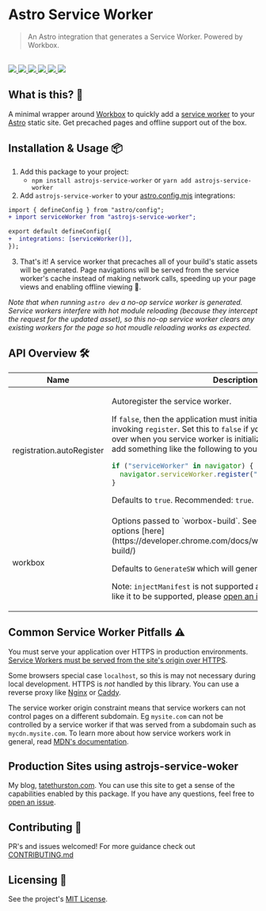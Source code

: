# Astro Service Worker

<blockquote>An Astro integration that generates a Service Worker. Powered by Workbox.</blockquote>

<br />

<a href="https://www.npmjs.com/package/astrojs-service-worker">
  <img src="https://img.shields.io/npm/v/astrojs-service-worker.svg">
</a>
<a href="https://github.com/tatethurston/astrojs-service-worker/blob/main/LICENSE">
  <img src="https://img.shields.io/npm/l/astrojs-service-worker.svg">
</a>
<a href="https://bundlephobia.com/result?p=astrojs-service-worker">
  <img src="https://img.shields.io/bundlephobia/minzip/astrojs-service-worker">
</a>
<a href="https://www.npmjs.com/package/astrojs-service-worker">
  <img src="https://img.shields.io/npm/dy/astrojs-service-worker.svg">
</a>
<a href="https://github.com/tatethurston/astrojs-service-worker/actions/workflows/ci.yml">
  <img src="https://github.com/tatethurston/astrojs-service-worker/actions/workflows/ci.yml/badge.svg">
</a>
<a href="https://codecov.io/gh/tatethurston/astrojs-service-worker">
  <img src="https://img.shields.io/codecov/c/github/tatethurston/astrojs-service-worker/main.svg?style=flat-square">
</a>

## What is this? 🧐

A minimal wrapper around [Workbox](https://developers.google.com/web/tools/workbox) to quickly add a [service worker](https://developer.mozilla.org/en-US/docs/Web/API/Service_Worker_API) to your [Astro](https://astro.build/) static site. Get precached pages and offline support out of the box.

## Installation & Usage 📦

1. Add this package to your project:
   - `npm install astrojs-service-worker` or `yarn add astrojs-service-worker`
2. Add `astrojs-service-worker` to your [astro.config.mjs](https://docs.astro.build/en/reference/configuration-reference/) integrations:

```diff
import { defineConfig } from "astro/config";
+ import serviceWorker from "astrojs-service-worker";

export default defineConfig({
+  integrations: [serviceWorker()],
});
```

3. That's it! A service worker that precaches all of your build's static assets will be generated. Page navigations will be served from the service worker's cache instead of making network calls, speeding up your page views and enabling offline viewing 🙌.

_Note that when running `astro dev` a no-op service worker is generated. Service workers interfere with hot module reloading (because they intercept the request for the updated asset), so this no-op service worker clears any existing workers for the page so hot moudle reloading works as expected._

## API Overview 🛠

<table>
  <thead>
    <tr>
      <th>Name</th>
      <th>Description</th>
      <th>Type</th>
    </tr>
  </thead>
  <tbody>

<tr>
  <td>registration.autoRegister</td>
<td>

Autoregister the service worker.

If `false`, then the application must initialize the service worker by invoking `register`. Set this to `false` if you'd like to take control over when you service worker is initialized. You'll then need to add something like the following to your application:

```javascript
if ("serviceWorker" in navigator) {
  navigator.serviceWorker.register("/service-worker.js");
}
```

Defaults to `true`. Recommended: `true`.

</td>
</td>
  <td>boolean | undefined</td>
</tr>

<tr>
  <td>workbox</td>
<td>
Options passed to `worbox-build`. See all available configuration options [here](https://developer.chrome.com/docs/workbox/modules/workbox-build/)

Defaults to `GenerateSW` which will generate a service worker.

Note: `injectManifest` is not supported at this time. If you would like it to be supported, please [open an issue](https://github.com/tatethurston/astrojs-service-worker/issues/new")

</td>
  <td>InjectManifestOptions | GenerateSWOptions</td>
</tr>
  </tbody>
</table>

## Common Service Worker Pitfalls ⚠️

You must serve your application over HTTPS in production environments. [Service Workers must be served from the site's origin over HTTPS](https://developers.google.com/web/fundamentals/primers/service-workers).

Some browsers special case `localhost`, so this is may not necessary during local development. HTTPS is _not_ handled by this library. You can use a reverse proxy like [Nginx](https://www.nginx.com/) or [Caddy](https://caddyserver.com/).

The service worker origin constraint means that service workers can not control pages on a different subdomain. Eg `mysite.com` can not be controlled by a service worker if that was served from a subdomain such as `mycdn.mysite.com`. To learn more about how service workers work in general, read [MDN's documentation](https://developer.mozilla.org/en-US/docs/Web/API/Service_Worker_API).

## Production Sites using astrojs-service-woker

My blog, [tatethurston.com](https://www.tatethurston.com/). You can use this site to get a sense of the capabilities enabled by this package. If you have any questions, feel free to [open an issue](https://github.com/tatethurston/astrojs-service-worker/issues/new).

## Contributing 👫

PR's and issues welcomed! For more guidance check out [CONTRIBUTING.md](https://github.com/tatethurston/astrojs-service-worker/blob/main/CONTRIBUTING.md)

## Licensing 📃

See the project's [MIT License](https://github.com/tatethurston/astrojs-service-worker/blob/main/LICENSE).
